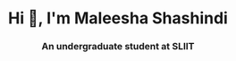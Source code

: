 
<h1 align="center">Hi 👋, I'm Maleesha Shashindi</h1>
<!--👋-->
<h3 align="center">An undergraduate student at SLIIT</h3>
<br>
